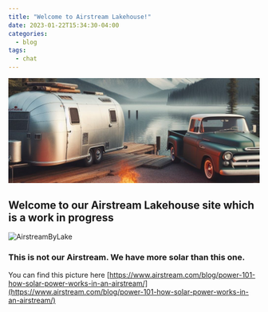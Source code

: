 ```yaml
---
title: "Welcome to Airstream Lakehouse!"
date: 2023-01-22T15:34:30-04:00
categories:
  - blog
tags:
  - chat
---
```


![banner](https://raw.githubusercontent.com/aslakehouse/aslakehouse.github.io/main/assets/images/aslhbanner.jpg)

## Welcome to our Airstream Lakehouse site which is a work in progress

![AirstreamByLake](https://by3302files.storage.live.com/y4m50nmAaTJvapFrDn4Jr9-BRi6FeFE_i_oJCNO169eriWmaQ5ZJVjJ0gh6LZJOhCz347XPQvSXzMbgV0UUbHD8QSlAsaVd4UP92GrLp8pQS7fB7XqmhwKPAHPXaRS7--NAWxnrdWRIBVFUcXhpWjZEuLekw9AHdTxljFhhAnp0XULafOMImyX562_hbBWoy3uw?width=1307&height=707&cropmode=none)

### This is not our Airstream.  We have more solar than this one.  
You can find this picture here [https://www.airstream.com/blog/power-101-how-solar-power-works-in-an-airstream/](https://www.airstream.com/blog/power-101-how-solar-power-works-in-an-airstream/)